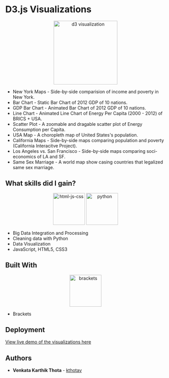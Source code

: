 # D3.js Visualizations

<p align="center">
<img src="https://upload.wikimedia.org/wikipedia/en/thumb/1/15/Logo_D3.svg/1079px-Logo_D3.svg.png" alt="d3 visualization" height="200px">
</p>

* New York Maps - Side-by-side comparision of income and poverty in New York.
* Bar Chart - Static Bar Chart of 2012 GDP of 10 nations.  
* GDP Bar Chart - Animated Bar Chart of 2012 GDP of 10 nations. 
* Line Chart - Animated Line Chart of Energy Per Capita (2000 - 2012) of BRICS + USA.
* Scatter Plot - A zoomable and dragable scatter plot of Energy Consumption per Capita. 
* USA Map - A choropleth map of United States's population.
* California Maps - Side-by-side maps comparing population and poverty (California Interacitve Project).
* Los Angeles vs. San Francisco - Side-by-side maps comparing soci-economics of LA and SF. 
* Same Sex Marriage - A world map show casing countries that legalized same sex marriage.


## What skills did I gain?

<p align="center">
<img src="http://upcity.com/wp-content/uploads/2015/07/html-css-js-logos.png" alt="html-js-css" height="100px">
<img src="https://janikvonrotz.ch/wp-content/uploads/2015/10/Python-Logo.png" alt="python" height="100px">
</p>

* Big Data Integration and Processing
* Cleaning data with Python
* Data Visualization
* JavaScript, HTML5, CSS3


## Built With

<p align="center">
<img src="https://upload.wikimedia.org/wikipedia/commons/thumb/4/4c/Brackets_Icon.svg/2000px-Brackets_Icon.svg.png" alt="brackets" height="100px">
</p>

* Brackets


## Deployment

[View live demo of the visualizations here](http://kthotav.github.io/D3Visualizations/)


## Authors

* **Venkata Karthik Thota** - [kthotav](https://github.com/kthotav)



